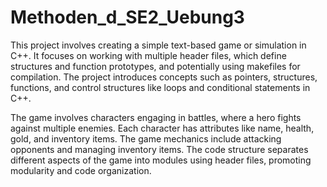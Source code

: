 # Methoden_d_SE2_Uebung3

This project involves creating a simple text-based game or simulation in C++. It focuses on working with multiple header files, which define structures and function prototypes, and potentially using makefiles for compilation. The project introduces concepts such as pointers, structures, functions, and control structures like loops and conditional statements in C++.

The game involves characters engaging in battles, where a hero fights against multiple enemies. Each character has attributes like name, health, gold, and inventory items. The game mechanics include attacking opponents and managing inventory items. The code structure separates different aspects of the game into modules using header files, promoting modularity and code organization.
